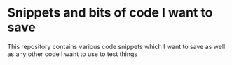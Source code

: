 # Snippets and bits of code I want to save
This repository contains various code snippets which I want to save as well as any other code I want to use to test things
